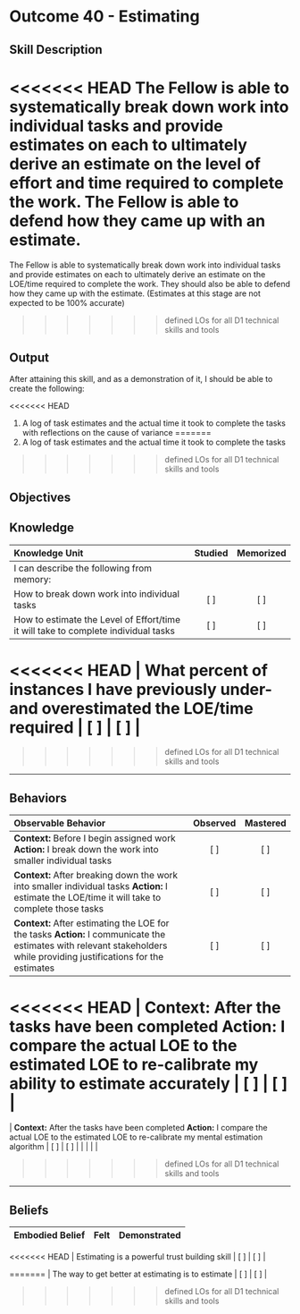 # Outcome 40 - Estimating

**Skill Description**
----------
<<<<<<< HEAD
The Fellow is able to systematically break down work into individual tasks and provide estimates on each to ultimately derive an estimate on the level of effort and time required to complete the work. The Fellow is able to defend how they came up with an estimate.
=======
The Fellow is able to systematically break down work into individual tasks and provide estimates on each to ultimately derive an estimate on the LOE/time required to complete the work.  They should also be able to defend how they came up with the estimate. (Estimates at this stage are not expected to be 100% accurate)
>>>>>>> defined LOs for all D1 technical skills and tools

**Output**
----------
After attaining this skill, and as a demonstration of it, I should be able to create the following:

<<<<<<< HEAD
1. A log of task estimates and the actual time it took to complete the tasks with reflections on the cause of variance
=======
1. A log of task estimates and the actual time it took to complete the tasks
>>>>>>> defined LOs for all D1 technical skills and tools



**Objectives**
----------
## **Knowledge**


| Knowledge Unit   |      Studied      | Memorized |
|:-------------|:------------------:|:--------:|
| I can describe the following from memory: | | |
| How to break down work into individual tasks | [ ] | [ ]  |
| How to estimate the Level of Effort/time it will take to complete individual tasks | [ ] | [ ]  |
<<<<<<< HEAD
| What percent of instances I have previously under- and overestimated the LOE/time required | [ ] | [ ]  |
=======


>>>>>>> defined LOs for all D1 technical skills and tools

----------


## **Behaviors**

| Observable Behavior   |      Observed      | Mastered |
|:-------------|:------------------:|:--------:|
| **Context:** Before I begin assigned work **Action:** I break down the work into smaller individual tasks | [ ] | [ ] |
| **Context:** After breaking down the work into smaller individual tasks **Action:** I estimate the LOE/time it will take to complete those tasks | [ ] | [ ] |
| **Context:** After estimating the LOE for the tasks **Action:** I communicate the estimates with relevant stakeholders while providing justifications for the estimates | [ ] | [ ] |
<<<<<<< HEAD
| **Context:** After the tasks have been completed **Action:** I compare the actual LOE to the estimated LOE to re-calibrate my ability to estimate accurately | [ ] | [ ] |
=======
| **Context:** After the tasks have been completed **Action:** I compare the actual LOE to the estimated LOE to re-calibrate my mental estimation algorithm | [ ] | [ ] |
| | | |

>>>>>>> defined LOs for all D1 technical skills and tools


----------


## **Beliefs**


| Embodied Belief   |      Felt      | Demonstrated |
|:-------------|:------------------:|:--------:|
<<<<<<< HEAD
| Estimating is a powerful trust building skill | [ ] | [ ] |

=======
| The way to get better at estimating is to estimate | [ ] | [ ] |
>>>>>>> defined LOs for all D1 technical skills and tools

